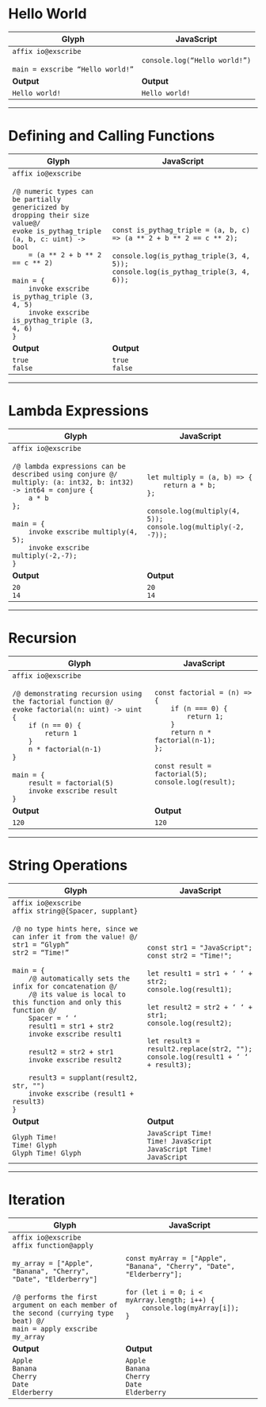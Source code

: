 # Hello World

| Glyph | JavaScript |
|-------|-----------|
| `affix io@exscribe`<br><br>`main = exscribe “Hello world!”` | `console.log(“Hello world!”)` |
| **Output** | **Output** |
| `Hello world!` | `Hello world!` |

---

# Defining and Calling Functions

| Glyph | JavaScript |
|-------|-----------|
| `affix io@exscribe`<br><br>`/@ numeric types can be partially genericized by dropping their size value@/`<br>`evoke is_pythag_triple (a, b, c: uint) -> bool`<br>`    = (a ** 2 + b ** 2 == c ** 2)`<br><br>`main = {`<br>`    invoke exscribe is_pythag_triple (3, 4, 5)`<br>`    invoke exscribe is_pythag_triple (3, 4, 6)`<br>`}` | `const is_pythag_triple = (a, b, c) => (a ** 2 + b ** 2 == c ** 2);`<br><br>`console.log(is_pythag_triple(3, 4, 5));`<br>`console.log(is_pythag_triple(3, 4, 6));` |
| **Output** | **Output** |
| `true`<br>`false` | `true`<br>`false` |

---

# Lambda Expressions

| Glyph | JavaScript |
|-------|-----------|
| `affix io@exscribe`<br><br>`/@ lambda expressions can be described using conjure @/`<br>`multiply: (a: int32, b: int32) -> int64 = conjure {`<br>`    a * b`<br>`};`<br><br>`main = {`<br>`    invoke exscribe multiply(4, 5);`<br>`    invoke exscribe multiply(-2,-7);`<br>`}` | `let multiply = (a, b) => {`<br>`    return a * b;`<br>`};`<br><br>`console.log(multiply(4, 5));`<br>`console.log(multiply(-2, -7));` |
| **Output** | **Output** |
| `20`<br>`14` | `20`<br>`14` |

---

# Recursion

| Glyph | JavaScript |
|-------|-----------|
| `affix io@exscribe`<br><br>`/@ demonstrating recursion using the factorial function @/`<br>`evoke factorial(n: uint) -> uint {`<br>`    if (n == 0) {`<br>`        return 1`<br>`    }`<br>`    n * factorial(n-1)`<br>`}`<br><br>`main = {`<br>`    result = factorial(5)`<br>`    invoke exscribe result`<br>`}` | `const factorial = (n) => {`<br>`    if (n === 0) {`<br>`        return 1;`<br>`    }`<br>`    return n * factorial(n-1);`<br>`};`<br><br>`const result = factorial(5);`<br>`console.log(result);` |
| **Output** | **Output** |
| `120` | `120` |

---

# String Operations

| Glyph | JavaScript |
|-------|-----------|
| `affix io@exscribe`<br>`affix string@{Spacer, supplant}`<br><br>`/@ no type hints here, since we can infer it from the value! @/`<br>`str1 = “Glyph”`<br>`str2 = “Time!”`<br><br>`main = {`<br>`    /@ automatically sets the infix for concatenation @/`<br>`    /@ its value is local to this function and only this function @/`<br>`    Spacer = ‘ ‘`<br>`    result1 = str1 + str2`<br>`    invoke exscribe result1`<br><br>`    result2 = str2 + str1`<br>`    invoke exscribe result2`<br><br>`    result3 = supplant(result2, str, "")`<br>`    invoke exscribe (result1 + result3)`<br>`}` | `const str1 = "JavaScript";`<br>`const str2 = "Time!";`<br><br>`let result1 = str1 + ‘ ‘ + str2;`<br>`console.log(result1);`<br><br>`let result2 = str2 + ‘ ‘ + str1;`<br>`console.log(result2);`<br><br>`let result3 = result2.replace(str2, "");`<br>`console.log(result1 + ‘ ‘ + result3);` |
| **Output** | **Output** |
| `Glyph Time!`<br>`Time! Glyph`<br>`Glyph Time! Glyph` | `JavaScript Time!`<br>`Time! JavaScript`<br>`JavaScript Time! JavaScript` |

---

# Iteration

| Glyph | JavaScript |
|-------|-----------|
| `affix io@exscribe`<br>`affix function@apply`<br><br>`my_array = ["Apple", "Banana", "Cherry", "Date", "Elderberry"]`<br><br>`/@ performs the first argument on each member of the second (currying type beat) @/`<br>`main = apply exscribe my_array` | `const myArray = ["Apple", "Banana", "Cherry", "Date", "Elderberry"];`<br><br>`for (let i = 0; i < myArray.length; i++) {`<br>`    console.log(myArray[i]);`<br>`}` |
| **Output** | **Output** |
| `Apple`<br>`Banana`<br>`Cherry`<br>`Date`<br>`Elderberry` | `Apple`<br>`Banana`<br>`Cherry`<br>`Date`<br>`Elderberry` |

